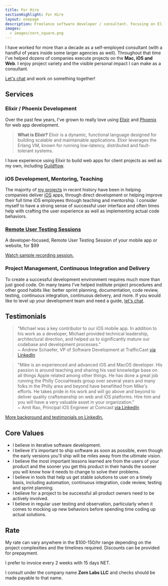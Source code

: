 ```yaml
---
title: For Hire
sectionHighlight: For Hire
layout: onepage
description: Freelance software developer / consultant. Focusing on Elixir, Phoenix, iOS, teaching and mentoring. 
images:
  - images/zorn_square.png
---
```


I have worked for more than a decade as a self-employed consultant (with a handful of years inside some larger agencies as well). Throughout that time I've helped dozens of companies execute projects on the **Mac, iOS and Web**. I enjoy project variety and the visible personal impact I can make as a consultant. 

[Let's chat](mailto:zorn@zornlabs.com) and work on something together!

## Services

### Elixir / Phoenix Development

Over the past few years, I've grown to really love using [Elixir](https://elixir-lang.org/) and [Phoenix](https://www.phoenixframework.org/) for web app development.

> **What is Elixir?** Elixir is a dynamic, functional language designed for building scalable and maintainable applications. Elixir leverages the Erlang VM, known for running low-latency, distributed and fault-tolerant systems.

I have experience using Elixir to build web apps for client projects as well as my own, including [Guildflow](https://guildflow.com).

### iOS Development, Mentoring, Teaching

The majority of [my projects](/projects/) in recent history have been in helping companies deliver [iOS](https://developer.apple.com/) apps, through direct development or helping improve their full time iOS employees through teaching and mentorship. I consider myself to have a strong sense of successful user interface and often times help with crafting the user experience as well as implementing actual code behaviors.

### [Remote User Testing Sessions](/user-testing/)

A developer-focused, Remote User Testing Session of your mobile app or website, for $99 

[Watch sample recording session.](/user-testing/)

### Project Management, Continuous Integration and Delivery

To create a successful development environment requires much more than just good code. On many teams I've helped institute project procedures and other good habits like: better sprint planning, documentation, code review, testing, continuous integration, continuous delivery, and more. If you would like to level up your development team and need a guide, [let's chat](mailto:zorn@zornlabs.com).

## Testimonials

<blockquote class="testimonial" cite="https://www.linkedin.com/in/mikezornek/">
"Michael was a key contributor to our iOS mobile app. In addition to his work as a developer, Michael provided technical leadership, architectural direction, and helped us to significantly mature our codebase and development processes." 
<footer>~ Andrew Schaefer, VP of Software Development at TrafficCast <a href="https://www.linkedin.com/in/mikezornek/">via LinkedIn</a></footer>
</blockquote>

<blockquote class="testimonial" cite="https://www.linkedin.com/in/mikezornek/">
"Mike is an experienced and advanced iOS and MacOS developer. His passion is around teaching and sharing his vast knowledge base on all things Apple related among other things. He has done a great job running the Philly CocoaHeads group over several years and many folks in the Philly area and beyond have benefitted from Mike's efforts. He takes pride in his work and will go above and beyond to deliver quality craftsmanship on web and iOS platforms. Hire him and you will have a very valuable asset in your organization." 
<footer>~ Amit Rao, Principal iOS Engineer at Comcast <a href="https://www.linkedin.com/in/mikezornek/">via LinkedIn</a></footer>
</blockquote>

[More background and testimonials on LinkedIn.](https://www.linkedin.com/in/mikezornek/)

## Core Values

* I believe in iterative software development.
* I believe it's important to ship software as soon as possible, even though the early versions you'll ship will be miles away from the ultimate vision.
* I believe the most important lessons learned are from the users of your product and the sooner you get this product in their hands the sooner you will know how it needs to change to solve their problems.
* I believe in tools that help us get stable solutions to user on a timely basis, including automation, continuous integration, code review, testing and sprint planning.
* I believe for a project to be successful all product owners need to be actively involved.
* I believe in regular user testing and observation, particularly when it comes to mocking up new behaviors before spending time coding up actual solutions.

## Rate

My rate can vary anywhere in the $100-150/hr range depending on the project complexities and the timelines required. Discounts can be provided for prepayment.  

I prefer to invoice every 2 weeks with 15 days NET.

I consult under the company name **Zorn Labs LLC** and checks should be made payable to that name. 
